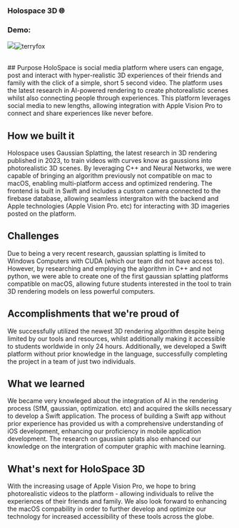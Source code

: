 ### Holospace 3D 🌐 ###

### Demo:
![](")![terryfox](https://github.com/reinesana/HoloSpace3D/assets/153279125/22ba5223-8dd5-4f52-8b4b-847c1384137d)


<br>
## Purpose
HoloSpace is social media platform where users can engage, post and interact with hyper-realistic 3D experiences of their friends and family with the click of a simple, short 5 second video. The platform uses the latest research in AI-powered rendering to create photorealistic scenes whilst also connecting people through experiences. This platform leverages social media to new lengths, allowing integration with Apple Vision Pro to connect and share experiences like never before.

## How we built it
Holospace uses Gaussian Splatting, the latest research in 3D rendering published in 2023, to train videos with curves know as gaussions into photorealistic 3D scenes. By leveraging C++ and Neural Networks, we were capable of bringing an algorithm previously not compatible on mac to macOS, enabling multi-platform access and optimized rendering. The frontend is built in Swift and includes a custom camera connected to the firebase database, allowing seamless intergraiton with the backend and Apple technologies (Apple Vision Pro. etc) for interacting with 3D imageries posted on the platform. 

## Challenges
Due to being a very recent research, gaussian splatting is limited to Windows Computers with CUDA (which our team did not have access to). However, by researching and employing the algorithm in C++ and not python, we were able to create one of the first gaussian splatting platforms compatible on macOS, allowing future students interested in the tool to train 3D rendering models on less powerful computers. 

## Accomplishments that we're proud of
We successfully utilized the newest 3D rendering algorithm despite being limited by our tools and resources, whilst additionally making it accessible to students worldwide in only 24 hours. Additionally, we developed a Swift platform without prior knowledge in the language, successfully completing the project in a team of just two individuals.

## What we learned
We became very knowleged about the integration of AI in the rendering process (SfM, gaussian, optimization. etc) and acquired the skills necessary to develop a Swift application. The process of building a Swift app without prior experience has provided us with a comprehensive understanding of iOS development, enhancing our proficiency in mobile application development. The research on gaussian splats also enhanced our knowledge on the intergration of computer graphic with machine learning.

## What's next for HoloSpace 3D
With the increasing usage of Apple Vision Pro, we hope to bring photorealistic videos to the platform - allowing individuals to relive the experiences of their friends and family. We also look forward to enhancing the macOS compability in order to further develop and optimize our technology for increased accessibility of these tools across the globe.
